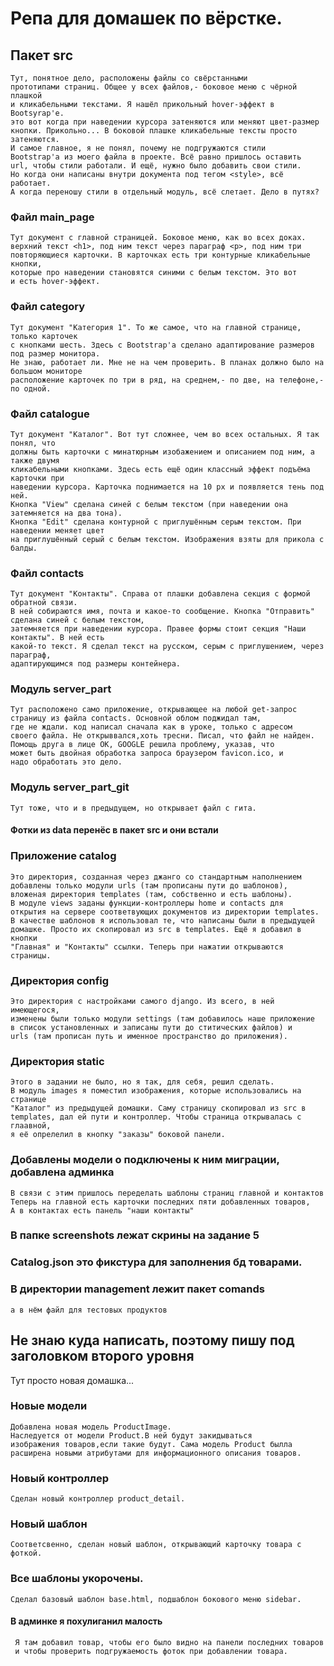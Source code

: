 # Репа для домашек по вёрстке.
## Пакет src
    Тут, понятное дело, расположены файлы со свёрстанными
    прототипами страниц. Общее у всех файлов,- боковое меню с чёрной плашкой
    и кликабельными текстами. Я нашёл прикольный hover-эффект в Bootsyrap'е.
    это вот когда при наведении курсора затеняются или меняют цвет-размер 
    кнопки. Прикольно... В боковой плашке кликабельные тексты просто затеняются.
    И самое главное, я не понял, почему не подгружаются стили
    Bootstrap'а из моего файла в проекте. Всё равно пришлось оставить
    url, чтобы стили работали. И ещё, нужно было добавить свои стили.
    Но когда они написаны внутри документа под тегом <style>, всё работает.
    А когда переношу стили в отдельный модуль, всё слетает. Дело в путях?
### Файл main_page
    Тут документ с главной страницей. Боковое меню, как во всех доках.
    верхний текст <h1>, под ним текст через параграф <p>, под ним три
    повторяющиеся карточки. В карточках есть три контурные кликабельные кнопки,
    которые про наведении становятся синими с белым текстом. Это вот
    и есть hover-эффект.
### Файл category
    Тут документ "Категория 1". То же самое, что на главной странице, только карточек
    с кнопками шесть. Здесь с Bootstrap'а сделано адаптирование размеров под размер монитора.
    Не знаю, работает ли. Мне не на чем проверить. В планах должно было на большом мониторе
    расположение карточек по три в ряд, на среднем,- по две, на телефоне,- по одной.
### Файл catalogue
    Тут документ "Каталог". Вот тут сложнее, чем во всех остальных. Я так понял, что 
    должны быть карточки с минатюрным изобажением и описанием под ним, а также двумя
    кликабельными кнопками. Здесь есть ещё один классный эффект подъёма карточки при
    наведении курсора. Карточка поднимается на 10 рх и появляется тень под ней.
    Кнопка "View" сделана синей с белым текстом (при наведении она затемняется на два тона).
    Кнопка "Edit" сделана контурной с приглушённым серым текстом. При наведении меняет цвет
    на приглушённый серый с белым текстом. Изображения взяты для прикола с балды.
### Файл contacts
    Тут документ "Контакты". Справа от плашки добавлена секция с формой обратной связи.
    В ней собираются имя, почта и какое-то сообщение. Кнопка "Отправить" сделана синей с белым текстом,
    затемняется при наведении курсора. Правее формы стоит секция "Наши контакты". В ней есть
    какой-то текст. Я сделал текст на русском, серым с приглушением, через параграф,
    адаптирующимся под размеры контейнера.
### Модуль server_part
    Тут расположено само приложение, открывающее на любой get-запрос
    страницу из файла contacts. Основной облом поджидал там,
    где не ждали. код написал сначала как в уроке, только с адресом
    своего файла. Не открыввался,хоть тресни. Писал, что файл не найден.
    Помощь друга в лице OK, GOOGLE решила проблему, указав, что
    может быть двойная обработка запроса браузером favicon.ico, и
    надо обработать это дело.
### Модуль server_part_git
    Тут тоже, что и в предыдущем, но открывает файл с гита.
#### Фотки из data перенёс в пакет src и они встали
### Приложение catalog
    Это директория, созданная через джанго со стандартным наполнением
    добавлены только модули urls (там прописаны пути до шаблонов),
    вложеная директория templates (там, собственно и есть шаблоны).
    В модуле views заданы функции-контроллеры home и contacts для 
    открытия на сервере соответвующих документов из директории templates.
    В качестве шаблонов я использовал те, что написаны были в предыдущей
    домашке. Просто их скопировал из src в templates. Ещё я добавил в кнопки
    "Главная" и "Контакты" ссылки. Теперь при нажатии открываются страницы.
### Директория config
    Это директория с настройками самого django. Из всего, в ней имеющегося,
    изменены были только модули settings (там добавилось наше приложение
    в список установленных и записаны пути до ститических файлов) и
    urls (там прописан путь и именное пространство до приложения).
### Директория static
    Этого в задании не было, но я так, для себя, решил сделать.
    В модуль images я поместил изображения, которые использовались на странице
    "Каталог" из предыдущей домашки. Саму страницу скопировал из src в
    templates, дал ей пути и контроллер. Чтобы страница открывалась с глаавной,
    я её опрелелил в кнопку "заказы" боковой панели.
### Добавлены модели о подключены к ним миграции, добавлена админка
    В связи с этим пришлось переделать шаблоны страниц главной и контактов
    Теперь на главной есть карточки последних пяти добавленных товаров,
    А в контактах есть панель "наши контакты"
### В папке screenshots лежат скрины на задание 5
### Catalog.json это фикстура для заполнения бд товарами.
### В директории management лежит пакет comands
    а в нём файл для тестовых продуктов
## Не знаю куда написать, поэтому пишу под заголовком второго уровня
   Тут просто новая домашка...
### Новые модели
    Добавлена новая модель ProductImage.
    Наследуется от модели Product.В ней будут закидываться
    изображения товаров,если такие будут. Сама модель Product былла
    расширена новыми атрибутами для информационного описания товаров.
### Новый контроллер
    Сделан новый контроллер product_detail.
### Новый шаблон
    Соответсвенно, сделан новый шаблон, открывающий карточку товара с фоткой.
### Все шаблоны укорочены.
    Сделал базовый шаблон base.html, подшаблон бокового меню sidebar.
#### В админке я похулиганил малость
     Я там добавил товар, чтобы его было видно на панели последних товаров
     и чтобы проверить подгружаемость фоток при добавлении товара.
